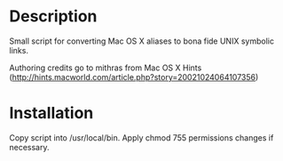 Description
=============================================
Small script for converting Mac OS X aliases to bona fide UNIX symbolic links.

Authoring credits go to mithras from Mac OS X Hints (http://hints.macworld.com/article.php?story=20021024064107356)


Installation
=============================================
Copy script into /usr/local/bin. Apply chmod 755 permissions changes if necessary.
